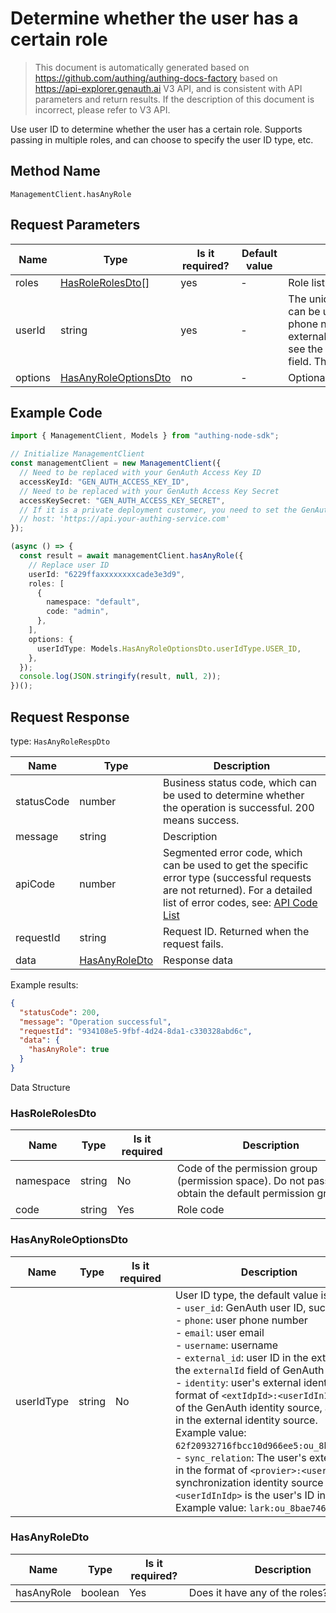 # Determine whether the user has a certain role

<!--
Warning⚠️:
Do not modify this document directly,
https://github.com/Authing/authing-docs-factory
Use this project to generate
-->

<LastUpdated />

> This document is automatically generated based on https://github.com/authing/authing-docs-factory based on https://api-explorer.genauth.ai V3 API, and is consistent with API parameters and return results. If the description of this document is incorrect, please refer to V3 API.

Use user ID to determine whether the user has a certain role. Supports passing in multiple roles, and can choose to specify the user ID type, etc.

## Method Name

`ManagementClient.hasAnyRole`

## Request Parameters

| Name    | Type                                                     | <div style="width:80px">Is it required?</div> | <div style="width:60px">Default value</div> | <div style="width:300px">Description</div>                                                                                                                                                                                    | <div style="width:200px">Sample value</div> |
| ------- | -------------------------------------------------------- | --------------------------------------------- | ------------------------------------------- | ----------------------------------------------------------------------------------------------------------------------------------------------------------------------------------------------------------------------------- | ------------------------------------------- |
| roles   | <a href="#HasRoleRolesDto">HasRoleRolesDto[]</a>         | yes                                           | -                                           | Role list                                                                                                                                                                                                                     |                                             |
| userId  | string                                                   | yes                                           | -                                           | The unique identifier of the user, which can be user ID, user name, email, phone number, externalId, or ID in the external identity source. For details, see the description of the userIdType field. The default is user id. | `6229ffaxxxxxxxxcade3e3d9`                  |
| options | <a href="#HasAnyRoleOptionsDto">HasAnyRoleOptionsDto</a> | no                                            | -                                           | Optional parameters                                                                                                                                                                                                           |                                             |

## Example Code

```ts
import { ManagementClient, Models } from "authing-node-sdk";

// Initialize ManagementClient
const managementClient = new ManagementClient({
  // Need to be replaced with your GenAuth Access Key ID
  accessKeyId: "GEN_AUTH_ACCESS_KEY_ID",
  // Need to be replaced with your GenAuth Access Key Secret
  accessKeySecret: "GEN_AUTH_ACCESS_KEY_SECRET",
  // If it is a private deployment customer, you need to set the GenAuth service domain name
  // host: 'https://api.your-authing-service.com'
});

(async () => {
  const result = await managementClient.hasAnyRole({
    // Replace user ID
    userId: "6229ffaxxxxxxxxcade3e3d9",
    roles: [
      {
        namespace: "default",
        code: "admin",
      },
    ],
    options: {
      userIdType: Models.HasAnyRoleOptionsDto.userIdType.USER_ID,
    },
  });
  console.log(JSON.stringify(result, null, 2));
})();
```

## Request Response

type: `HasAnyRoleRespDto`

| Name       | Type                                       | Description                                                                                                                                                                                                                                                                                                                                    |
| ---------- | ------------------------------------------ | ---------------------------------------------------------------------------------------------------------------------------------------------------------------------------------------------------------------------------------------------------------------------------------------------------------------------------------------------- |
| statusCode | number                                     | Business status code, which can be used to determine whether the operation is successful. 200 means success.                                                                                                                                                                                                                                   |
| message    | string                                     | Description                                                                                                                                                                                                                                                                                                                                    |
| apiCode    | number                                     | Segmented error code, which can be used to get the specific error type (successful requests are not returned). For a detailed list of error codes, see: [API Code List](https://api-explorer.genauth.ai/?tag=group/%E5%BC%80%E5%8F%91%E5%87%86%E5%A4%87#tag/%E5%BC%80%E5%8F%91%E5%87%86%E5%A4%87/%E9%94%99%E8%AF%AF%E5%A4%84%E7%90%86/apiCode) |
| requestId  | string                                     | Request ID. Returned when the request fails.                                                                                                                                                                                                                                                                                                   |
| data       | <a href="#HasAnyRoleDto">HasAnyRoleDto</a> | Response data                                                                                                                                                                                                                                                                                                                                  |

Example results:

```json
{
  "statusCode": 200,
  "message": "Operation successful",
  "requestId": "934108e5-9fbf-4d24-8da1-c330328abd6c",
  "data": {
    "hasAnyRole": true
  }
}
```

Data Structure

### <a id="HasRoleRolesDto"></a> HasRoleRolesDto

| Name      | Type   | <div style="width:80px">Is it required</div> | <div style="width:300px">Description</div>                                                           | <div style="width:200px">Example value</div> |
| --------- | ------ | -------------------------------------------- | ---------------------------------------------------------------------------------------------------- | -------------------------------------------- |
| namespace | string | No                                           | Code of the permission group (permission space). Do not pass to obtain the default permission group. | `default`                                    |
| code      | string | Yes                                          | Role code                                                                                            | `admin`                                      |

### <a id="HasAnyRoleOptionsDto"></a> HasAnyRoleOptionsDto

| Name       | Type   | <div style="width:80px">Is it required</div> | <div style="width:300px">Description</div>                                                                                                                                                                                                                                                                                                                                                                                                                                                                                                                                                                                                                                                                                                                                                                                                                                                                                                                                                                                                  | <div style="width:200px">Sample value</div> |
| ---------- | ------ | -------------------------------------------- | ------------------------------------------------------------------------------------------------------------------------------------------------------------------------------------------------------------------------------------------------------------------------------------------------------------------------------------------------------------------------------------------------------------------------------------------------------------------------------------------------------------------------------------------------------------------------------------------------------------------------------------------------------------------------------------------------------------------------------------------------------------------------------------------------------------------------------------------------------------------------------------------------------------------------------------------------------------------------------------------------------------------------------------------- | ------------------------------------------- |
| userIdType | string | No                                           | User ID type, the default value is `user_id`, the optional values ​​are:<br>- `user_id`: GenAuth user ID, such as `6319a1504f3xxxxf214dd5b7`<br>- `phone`: user phone number<br>- `email`: user email<br>- `username`: username<br>- `external_id`: user ID in the external system, corresponding to the `externalId` field of GenAuth user information<br>- `identity`: user's external identity source information, in the format of `<extIdpId>:<userIdInIdp>`, where `<extIdpId>` is the ID of the GenAuth identity source, and `<userIdInIdp>` is the user's ID in the external identity source. <br>Example value: `62f20932716fbcc10d966ee5:ou_8bae746eac07cd2564654140d2a9ac61`. <br>- `sync_relation`: The user's external identity source information, in the format of `<provier>:<userIdInIdp>`, where `<provier>` is the synchronization identity source type, such as wechatwork, lark; `<userIdInIdp>` is the user's ID in the external identity source. <br>Example value: `lark:ou_8bae746eac07cd2564654140d2a9ac61`. <br> | user_id                                     |

### <a id="HasAnyRoleDto"></a> HasAnyRoleDto

| Name       | Type    | <div style="width:80px">Is it required?</div> | <div style="width:300px">Description</div> | <div style="width:200px">Sample value</div> |
| ---------- | ------- | --------------------------------------------- | ------------------------------------------ | ------------------------------------------- |
| hasAnyRole | boolean | Yes                                           | Does it have any of the roles?             | `true`                                      |
